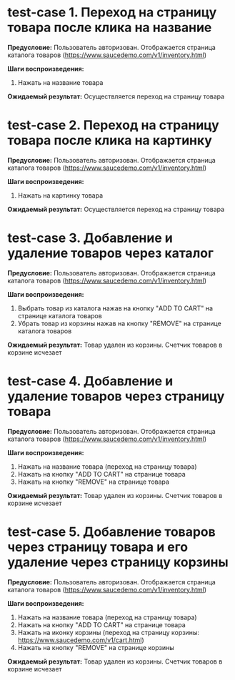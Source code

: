 # **test-case 1. Переход на страницу товара после клика на название**

**Предусловие:** Пользователь авторизован. Отображается страница каталога товаров 
(https://www.saucedemo.com/v1/inventory.html)

**Шаги воспроизведения:**
1. Нажать на название товара

**Ожидаемый результат:** Осуществляется переход на страницу товара 


# **test-case 2. Переход на страницу товара после клика на картинку**

**Предусловие:** Пользователь авторизован. Отображается страница каталога товаров 
(https://www.saucedemo.com/v1/inventory.html)

**Шаги воспроизведения:**
1. Нажать на картинку товара

**Ожидаемый результат:** Осуществляется переход на страницу товара


# **test-case 3. Добавление и удаление товаров через каталог**

**Предусловие:** Пользователь авторизован. Отображается страница каталога товаров 
(https://www.saucedemo.com/v1/inventory.html)

**Шаги воспроизведения:**
1. Выбрать товар из каталога нажав на кнопку "ADD TO CART" на странице каталога товаров
2. Убрать товар из корзины нажав на кнопку "REMOVE" на странице каталога товаров

**Ожидаемый результат:** Товар удален из корзины. Счетчик товаров в корзине исчезает


# **test-case 4. Добавление и удаление товаров через страницу товара**

**Предусловие:** Пользователь авторизован. Отображается страница каталога товаров 
(https://www.saucedemo.com/v1/inventory.html)

**Шаги воспроизведения:**
1. Нажать на название товара (переход на страницу товара)
2. Нажать на кнопку "ADD TO CART" на странице товара
3. Нажать на кнопку "REMOVE" на странице товара

**Ожидаемый результат:** Товар удален из корзины. Счетчик товаров в корзине исчезает


# **test-case 5. Добавление товаров через страницу товара и его удаление через страницу корзины**

**Предусловие:** Пользователь авторизован. Отображается страница каталога товаров 
(https://www.saucedemo.com/v1/inventory.html)

**Шаги воспроизведения:**
1. Нажать на название товара (переход на страницу товара)
2. Нажать на кнопку "ADD TO CART" на странице товара
3. Нажать на иконку корзины (переход на страницу корзины: https://www.saucedemo.com/v1/cart.html)
4. Нажать на кнопку "REMOVE" на странице корзины

**Ожидаемый результат:** Товар удален из корзины. Счетчик товаров в корзине исчезает